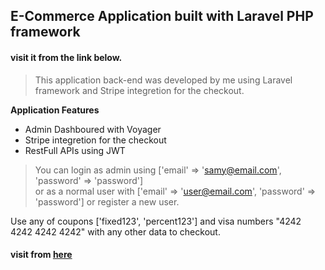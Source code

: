 
## E-Commerce Application built with Laravel PHP framework

#### visit it from the link below.

> This application back-end was developed by me using Laravel framework and Stripe integretion for the checkout.


**Application Features**

- Admin Dashboured with Voyager
- Stripe integretion for the checkout
- RestFull APIs using JWT

> You can login as admin using ['email' => 'samy@email.com', 'password' => 'password']  
   or as a normal user with ['email' => 'user@email.com', 'password' => 'password'] or register a new user.

   Use any of coupons ['fixed123', 'percent123'] and visa numbers "4242 4242 4242 4242" with any other data to checkout.

#### visit from <a href="">here</a>